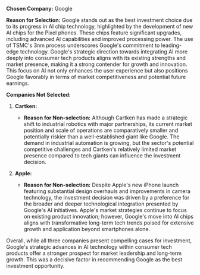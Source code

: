 **Chosen Company:** Google

**Reason for Selection:**
Google stands out as the best investment choice due to its progress in AI chip technology, highlighted by the development of new AI chips for the Pixel phones. These chips feature significant upgrades, including advanced AI capabilities and improved processing power. The use of TSMC's 3nm process underscores Google's commitment to leading-edge technology. Google's strategic direction towards integrating AI more deeply into consumer tech products aligns with its existing strengths and market presence, making it a strong contender for growth and innovation. This focus on AI not only enhances the user experience but also positions Google favorably in terms of market competitiveness and potential future earnings.

**Companies Not Selected:**

1. **Cartken:**
   - **Reason for Non-selection:** Although Cartken has made a strategic shift to industrial robotics with major partnerships, its current market position and scale of operations are comparatively smaller and potentially riskier than a well-established giant like Google. The demand in industrial automation is growing, but the sector's potential competitive challenges and Cartken's relatively limited market presence compared to tech giants can influence the investment decision.

2. **Apple:**
   - **Reason for Non-selection:** Despite Apple's new iPhone launch featuring substantial design overhauls and improvements in camera technology, the investment decision was driven by a preference for the broader and deeper technological integration presented by Google's AI initiatives. Apple's market strategies continue to focus on existing product innovation; however, Google's move into AI chips aligns with transformative long-term tech trends poised for extensive growth and application beyond smartphones alone.

Overall, while all three companies present compelling cases for investment, Google's strategic advances in AI technology within consumer tech products offer a stronger prospect for market leadership and long-term growth. This was a decisive factor in recommending Google as the best investment opportunity.